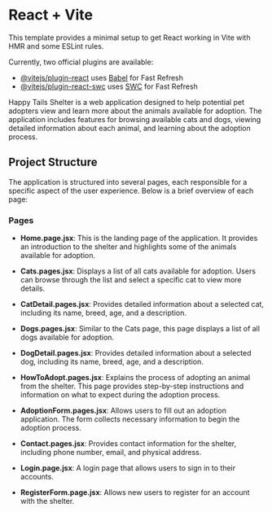 # React + Vite

This template provides a minimal setup to get React working in Vite with HMR and some ESLint rules.

Currently, two official plugins are available:

- [@vitejs/plugin-react](https://github.com/vitejs/vite-plugin-react/blob/main/packages/plugin-react/README.md) uses [Babel](https://babeljs.io/) for Fast Refresh
- [@vitejs/plugin-react-swc](https://github.com/vitejs/vite-plugin-react-swc) uses [SWC](https://swc.rs/) for Fast Refresh

Happy Tails Shelter is a web application designed to help potential pet adopters view and learn more about the animals available for adoption. The application includes features for browsing available cats and dogs, viewing detailed information about each animal, and learning about the adoption process.

## Project Structure

The application is structured into several pages, each responsible for a specific aspect of the user experience. Below is a brief overview of each page:

### Pages

- **Home.page.jsx**: This is the landing page of the application. It provides an introduction to the shelter and highlights some of the animals available for adoption.

- **Cats.pages.jsx**: Displays a list of all cats available for adoption. Users can browse through the list and select a specific cat to view more details.

- **CatDetail.pages.jsx**: Provides detailed information about a selected cat, including its name, breed, age, and a description.

- **Dogs.pages.jsx**: Similar to the Cats page, this page displays a list of all dogs available for adoption.

- **DogDetail.pages.jsx**: Provides detailed information about a selected dog, including its name, breed, age, and a description.

- **HowToAdopt.pages.jsx**: Explains the process of adopting an animal from the shelter. This page provides step-by-step instructions and information on what to expect during the adoption process.

- **AdoptionForm.pages.jsx**: Allows users to fill out an adoption application. The form collects necessary information to begin the adoption process.

- **Contact.pages.jsx**: Provides contact information for the shelter, including phone number, email, and physical address.

- **Login.page.jsx**: A login page that allows users to sign in to their accounts.

- **RegisterForm.page.jsx**: Allows new users to register for an account with the shelter.

